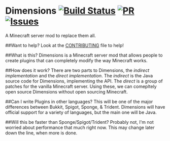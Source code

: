 # Dimensions [![Build Status](https://travis-ci.org/Dimensions/Dimensions.svg?branch=master)](https://travis-ci.org/Dimensions/Dimensions) [![PR](http://issuestats.com/github/dimensions/dimensions/badge/pr?style=flat&concise=true)](https://github.com/Dimensions/Dimensions/pulls) [![Issues](http://issuestats.com/github/rails/rails/badge/issue?style=flat&concise=true)](https://github.com/Dimensions/Dimensions/issues)
A Minecraft server mod to replace them all.

##Want to help?
Look at the [CONTRIBUTING](https://github.com/Dimensions/Dimensions/blob/master/CONTRIBUTING.md) file to help!

##What is this?
Dimensions is a Minecraft server mod that allows people to create plugins that can completely modify the way Minecraft works.

##How does it work?
There are two parts to Dimensions, the *indirect implementation* and the *direct implementation*. The *indirect* is the Java source code for Dimensions, implementing the API. The *direct* is a group of patches for the vanilla Minecraft server. Using these, we can comepltely open source Dimensions without open sourcing Minecraft.

##Can I write Plugins in other languages?
This will be one of the major differences between Bukkit, Spigot, Sponge, & Trident. Dimensions will have official support for a variety of languages, but the main one will be Java.

##Will this be faster than Sponge/Spigot/Trident?
Probably not, I'm not worried about performance that much right now. This may change later down the line, when more is done.
